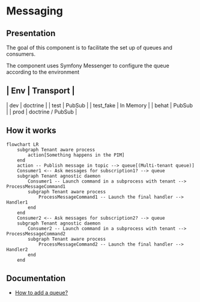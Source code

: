 # Messaging

## Presentation

The goal of this component is to facilitate the set up of queues and consumers.

The component uses Symfony Messenger to configure the queue according to the environment

| Env       | Transport         |
---------------------------------
| dev       | doctrine          |
| test      | PubSub            |
| test_fake | In Memory         |
| behat     | PubSub            |
| prod      | doctrine / PubSub |

## How it works

```mermaid
flowchart LR
    subgraph Tenant aware process
        action[Something happens in the PIM]
    end
    action -- Publish message in topic --> queue[(Multi-tenant queue)]
    Consumer1 <-- Ask messages for subscription1? --> queue
    subgraph Tenant agnostic daemon
        Consumer1 -- Launch command in a subprocess with tenant --> ProcessMessageCommand1
        subgraph Tenant aware process
            ProcessMessageCommand1 -- Launch the final handler --> Handler1
        end
    end
    Consumer2 <-- Ask messages for subscription2? --> queue
    subgraph Tenant agnostic daemon
        Consumer2 -- Launch command in a subprocess with tenant --> ProcessMessageCommand2
        subgraph Tenant aware process
            ProcessMessageCommand2 -- Launch the final handler --> Handler2
        end
    end
```

## Documentation

- [How to add a queue?](docs/how-to-add-a-queue.md)
